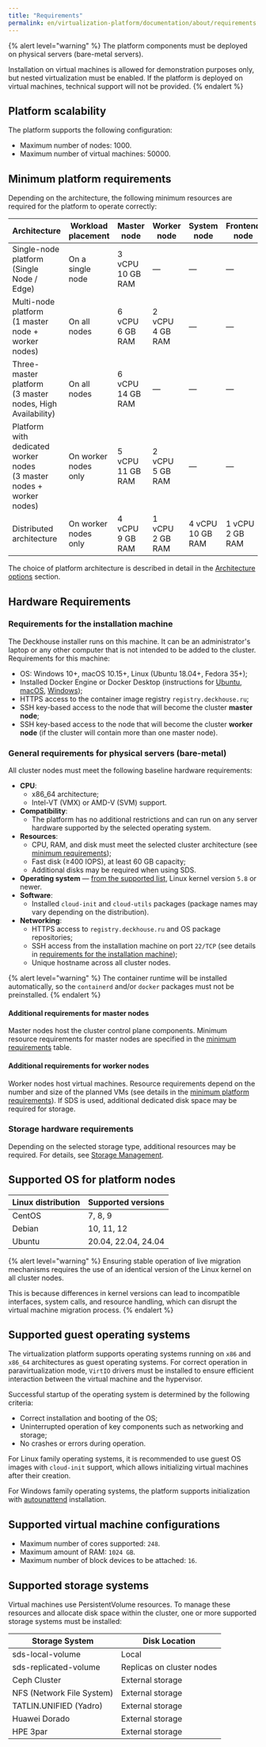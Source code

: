 ```yaml
---
title: "Requirements"
permalink: en/virtualization-platform/documentation/about/requirements.html
---
```


{% alert level="warning" %}
The platform components must be deployed on physical servers (bare-metal servers).

Installation on virtual machines is allowed for demonstration purposes only, but nested virtualization must be enabled. If the platform is deployed on virtual machines, technical support will not be provided.
{% endalert %}

## Platform scalability

The platform supports the following configuration:

- Maximum number of nodes: 1000.
- Maximum number of virtual machines: 50000.

## Minimum platform requirements

Depending on the architecture, the following minimum resources are required for the platform to operate correctly:

| Architecture                                                             | Workload placement   | Master node          | Worker node         | System node          | Frontend node       |
|--------------------------------------------------------------------------|----------------------|----------------------|---------------------|----------------------|---------------------|
| Single-node platform<br/>(Single Node / Edge)                            | On a single node     | 3 vCPU<br/>10 GB RAM | —                   | —                    | —                   |
| Multi-node platform<br/>(1 master node + worker nodes)                   | On all nodes         | 6 vCPU<br/>6 GB RAM  | 2 vCPU<br/>4 GB RAM | —                    | —                   |
| Three-master platform<br/>(3 master nodes, High Availability)            | On all nodes         | 6 vCPU<br/>14 GB RAM | —                   | —                    | —                   |
| Platform with dedicated worker nodes<br/>(3 master nodes + worker nodes) | On worker nodes only | 5 vCPU<br/>11 GB RAM | 2 vCPU<br/>5 GB RAM | —                    | —                   |
| Distributed architecture                                                 | On worker nodes only | 4 vCPU<br/>9 GB RAM  | 1 vCPU<br/>2 GB RAM | 4 vCPU<br/>10 GB RAM | 1 vCPU<br/>2 GB RAM |

The choice of platform architecture is described in detail in the [Architecture options](/products/virtualization-platform/documentation/about/architecture-options.html) section.

## Hardware Requirements

### Requirements for the installation machine

The Deckhouse installer runs on this machine. It can be an administrator's laptop or any other computer that is not intended to be added to the cluster. Requirements for this machine:

- OS: Windows 10+, macOS 10.15+, Linux (Ubuntu 18.04+, Fedora 35+);
- Installed Docker Engine or Docker Desktop (instructions for [Ubuntu](https://docs.docker.com/engine/install/ubuntu/), [macOS](https://docs.docker.com/desktop/mac/install/), [Windows](https://docs.docker.com/desktop/windows/install/));
- HTTPS access to the container image registry `registry.deckhouse.ru`;
- SSH key-based access to the node that will become the cluster **master node**;
- SSH key-based access to the node that will become the cluster **worker node** (if the cluster will contain more than one master node).

### General requirements for physical servers (bare-metal)

All cluster nodes must meet the following baseline hardware requirements:

- **CPU**:
  - x86_64 architecture;
  - Intel-VT (VMX) or AMD-V (SVM) support.
- **Compatibility**:
  - The platform has no additional restrictions and can run on any server hardware supported by the selected operating system.
- **Resources**:
  - CPU, RAM, and disk must meet the selected cluster architecture (see [minimum requirements](#minimum-platform-requirements));
  - Fast disk (≥400 IOPS), at least 60 GB capacity;
  - Additional disks may be required when using SDS.
- **Operating system** — [from the supported list](#supported-os-for-platform-nodes), Linux kernel version `5.8` or newer.
- **Software**:
  - Installed `cloud-init` and `cloud-utils` packages (package names may vary depending on the distribution).
- **Networking**:
  - HTTPS access to `registry.deckhouse.ru` and OS package repositories;
  - SSH access from the installation machine on port `22/TCP` (see details in [requirements for the installation machine](#requirements-for-the-installation-machine));
  - Unique hostname across all cluster nodes.

{% alert level="warning" %}
The container runtime will be installed automatically, so the `containerd` and/or `docker` packages must not be preinstalled.
{% endalert %}

#### Additional requirements for master nodes

Master nodes host the cluster control plane components. Minimum resource requirements for master nodes are specified in the [minimum requirements](#minimum-platform-requirements) table.

#### Additional requirements for worker nodes

Worker nodes host virtual machines. Resource requirements depend on the number and size of the planned VMs (see details in the [minimum platform requirements](#minimum-platform-requirements)). If SDS is used, additional dedicated disk space may be required for storage.

### Storage hardware requirements

Depending on the selected storage type, additional resources may be required. For details, see [Storage Management](/products/virtualization-platform/documentation/admin/platform-management/storage/sds/lvm-local.html).

## Supported OS for platform nodes

| Linux distribution | Supported versions  |
| ------------------ | ------------------- |
| CentOS             | 7, 8, 9             |
| Debian             | 10, 11, 12          |
| Ubuntu             | 20.04, 22.04, 24.04 |

{% alert level="warning" %}
Ensuring stable operation of live migration mechanisms requires the use of an identical version of the Linux kernel on all cluster nodes.

This is because differences in kernel versions can lead to incompatible interfaces, system calls, and resource handling, which can disrupt the virtual machine migration process.
{% endalert %}

## Supported guest operating systems

The virtualization platform supports operating systems running on `x86` and `x86_64` architectures as guest operating systems. For correct operation in paravirtualization mode, `VirtIO` drivers must be installed to ensure efficient interaction between the virtual machine and the hypervisor.

Successful startup of the operating system is determined by the following criteria:

- Correct installation and booting of the OS;
- Uninterrupted operation of key components such as networking and storage;
- No crashes or errors during operation.

For Linux family operating systems, it is recommended to use guest OS images with `cloud-init` support, which allows initializing virtual machines after their creation.

For Windows family operating systems, the platform supports initialization with [autounattend](https://learn.microsoft.com/ru-ru/windows-hardware/manufacture/desktop/windows-setup-automation-overview) installation.

## Supported virtual machine configurations

- Maximum number of cores supported: `248`.
- Maximum amount of RAM: `1024 GB`.
- Maximum number of block devices to be attached: `16`.

## Supported storage systems

Virtual machines use PersistentVolume resources. To manage these resources and allocate disk space within the cluster, one or more supported storage systems must be installed:

| Storage System            | Disk Location             |
| ------------------------- | ------------------------- |
| sds-local-volume          | Local                     |
| sds-replicated-volume     | Replicas on cluster nodes |
| Ceph Cluster              | External storage          |
| NFS (Network File System) | External storage          |
| TATLIN.UNIFIED (Yadro)    | External storage          |
| Huawei Dorado             | External storage          |
| HPE 3par                  | External storage          |
